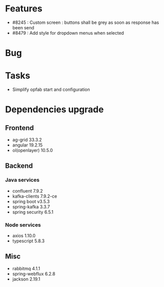 
# Features

- #8245 : Custom screen : buttons shall be grey as soon as response has been send
- #8479 :  Add style for dropdown menus when selected

# Bug


# Tasks

- Simplify opfab start and configuration
  
# Dependencies upgrade

## Frontend

- ag-grid 33.3.2
- angular 19.2.15 
- ol(openlayer) 10.5.0
  
## Backend 


### Java services 

- confluent 7.9.2
- kafka-clients 7.9.2-ce
- spring boot v3.5.3
- spring-kafka 3.3.7
- spring security 6.5.1
  
### Node services
 - axios 1.10.0
 - typescript 5.8.3

## Misc

- rabbitmq 4.1.1
- spring-webflux 6.2.8
- jackson 2.19.1





